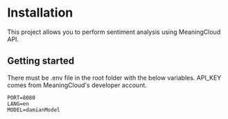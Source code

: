 # Installation

This project allows you to perform sentiment analysis using MeaningCloud API.

## Getting started
There must be .env file in the root folder with the below variables. API_KEY comes from MeaningCloud's developer account.

```API_KEY=123123123123
PORT=8080
LANG=en
MODEL=damianModel
```

